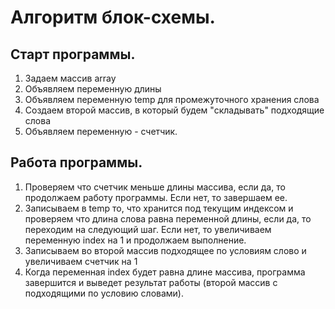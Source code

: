 # Алгоритм блок-схемы.

## Старт программы.
1. Задаем массив array
2. Объявляем переменную длины
3. Объявляем переменную temp для промежуточного хранения слова
4. Создаем второй массив, в который будем "складывать" подходящие слова
5. Объявляем переменную - счетчик.

## Работа программы.
1. Проверяем что счетчик меньше длины массива, если да, то продолжаем работу программы. Если нет, то завершаем ее.
2. Записываем в temp то, что хранится под текущим индексом и проверяем что длина слова равна переменной длины, если да, то переходим на следующий шаг. Если нет, то увеличиваем переменную index на 1 и продолжаем выполнение.
3. Записываем во второй массив подходящее по условиям слово и увеличиваем счетчик на 1
4. Когда переменная index будет равна длине массива, программа завершится и выведет результат работы (второй массив с подходящими по условию словами).

